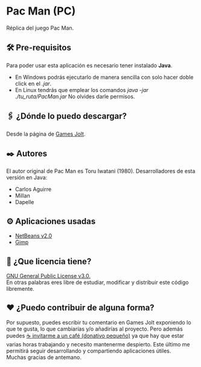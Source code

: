 # Pac Man (PC)
Réplica del juego Pac Man.

## 🛠️ Pre-requisitos
Para poder usar esta aplicación es necesario tener instalado **Java**.
* En Windows podrás ejecutarlo de manera sencilla con solo hacer doble click en el _.jar_.
* En Linux tendrás que emplear los comandos _java -jar ./tu_ruta/PacMan.jar_ No olvides darle permisos.

## 🖇️ ¿Dónde lo puedo descargar?
Desde la página de [Games Jolt](https://gamejolt.com/games/pacman/388808).

## ✒️ Autores
El autor original de Pac Man es Toru Iwatani (1980).
Desarrolladores de esta versión en Java:
* Carlos Aguirre
* Millan
* Dapelle

## ⚙️ Aplicaciones usadas
* [NetBeans v2.0](https://netbeans.org/)
* [Gimp](https://www.gimp.org/)

## 📄 ¿Que licencia tiene?
[GNU General Public License v3.0.](LICENSE) </br>
En otras palabras eres libre de estudiar, modificar y distribuir este código libremente.

## ❤️ ¿Puedo contribuir de alguna forma?
Por supuesto, puedes escribir tu comentario en Games Jolt exponiendo lo que te gusta, lo que cambiarías y/o añadirías al proyecto. Pero además puedes [☕ invitarme a un café (donativo pequeño)](https://ko-fi.com/lunevix) ya que hay que estar varias horas trabajando y necesito mantenerme despierto. Este último me permitirá seguir desarrollando y compartiendo aplicaciones útiles.</br>
Muchas gracias de antemano.

